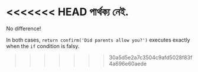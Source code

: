 <<<<<<< HEAD
পার্থক্য নেই.
=======
No difference!

In both cases, `return confirm('Did parents allow you?')` executes exactly when the `if` condition is falsy.
>>>>>>> 30a5d5e2a7c3504c9afd5028f83f4a696e60aede
